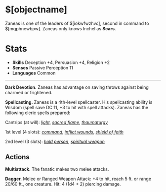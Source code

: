 # $[objectname]

Zaneas is one of the leaders of $[iokwfwzhvc], second in command to $[mqphnewbpw]. Zaneas only knows Inchel as **Scars**.

# Stats

- **Skills** Deception +4, Persuasion +4, Religion +2
- **Senses** Passive Perception 11
- **Languages** Common

---

**Dark Devotion.** Zaneas has advantage on saving throws against being charmed or frightened.

**Spellcasting.** Zaneas  is a 4th-level spellcaster. His spellcasting ability is Wisdom (spell save DC 11, +3 to hit with spell attacks). Zaneas has the following cleric spells prepared:

Cantrips (at will): 
*<a href="https://www.dndbeyond.com/spells/light" target="_blank">light</a>*, 
*<a href="https://www.dndbeyond.com/spells/sacred-flame" target="_blank">sacred flame</a>*, 
*<a href="https://www.dndbeyond.com/spells/thaumaturgy" target="_blank">thaumaturgy</a>*

1st level (4 slots): 
*<a href="https://www.dndbeyond.com/spells/command" target="_blank">command</a>*, 
*<a href="https://www.dndbeyond.com/spells/inflict-wounds" target="_blank">inflict wounds</a>*, 
*<a href="https://www.dndbeyond.com/spells/shield-of-faith" target="_blank">shield of faith</a>*

2nd level (3 slots): 
*<a href="https://www.dndbeyond.com/spells/hold-person" target="_blank">hold person</a>*, 
*<a href="https://www.dndbeyond.com/spells/spiritual-weapon" target="_blank">spiritual weapon</a>*

## Actions

**Multiattack.** The fanatic makes two melee attacks.

**Dagger.** Melee or Ranged Weapon Attack: +4 to hit, reach 5 ft. or range 20/60 ft., one creature. Hit: 4 (1d4 + 2) piercing damage.
